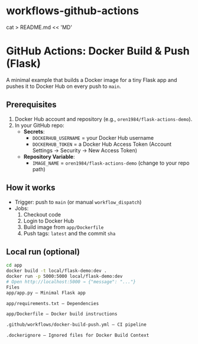# workflows-github-actions
cat > README.md << 'MD'
# GitHub Actions: Docker Build & Push (Flask)

A minimal example that builds a Docker image for a tiny Flask app and pushes it to Docker Hub on every push to `main`.

## Prerequisites
1. Docker Hub account and repository (e.g., `oren1984/flask-actions-demo`).
2. In your GitHub repo:
   - **Secrets**:  
     - `DOCKERHUB_USERNAME` = your Docker Hub username  
     - `DOCKERHUB_TOKEN` = a Docker Hub Access Token (Account Settings → Security → New Access Token)
   - **Repository Variable**:  
     - `IMAGE_NAME` = `oren1984/flask-actions-demo` (change to your repo path)

## How it works
- Trigger: push to `main` (or manual `workflow_dispatch`)
- Jobs:
  1. Checkout code
  2. Login to Docker Hub
  3. Build image from `app/Dockerfile`
  4. Push tags: `latest` and the commit `sha`

## Local run (optional)
```bash
cd app
docker build -t local/flask-demo:dev .
docker run -p 5000:5000 local/flask-demo:dev
# Open http://localhost:5000 → {"message": "..."}
Files
app/app.py – Minimal Flask app

app/requirements.txt – Dependencies

app/Dockerfile – Docker build instructions

.github/workflows/docker-build-push.yml – CI pipeline

.dockerignore – Ignored files for Docker Build Context
